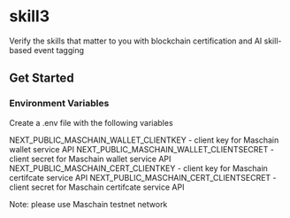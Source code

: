# skill3
Verify the skills that matter to you with blockchain certification and AI skill-based event tagging

## Get Started

### Environment Variables
Create a .env file with the following variables

NEXT_PUBLIC_MASCHAIN_WALLET_CLIENTKEY - client key for Maschain wallet service API
NEXT_PUBLIC_MASCHAIN_WALLET_CLIENTSECRET - client secret for Maschain wallet service API
NEXT_PUBLIC_MASCHAIN_CERT_CLIENTKEY - client key for Maschain certifcate service API
NEXT_PUBLIC_MASCHAIN_CERT_CLIENTSECRET - client secret for Maschain certifcate service API

Note: please use Maschain testnet network
